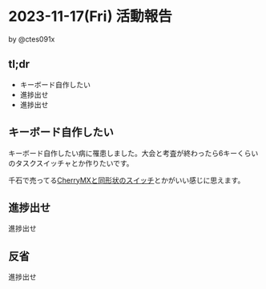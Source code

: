 # 2023-11-17(Fri) 活動報告

by @ctes091x

## tl;dr
- キーボード自作したい
- 進捗出せ
- 進捗出せ

## キーボード自作したい
キーボード自作したい病に罹患しました。大会と考査が終わったら6キーくらいのタスクスイッチャとか作りたいです。

千石で売ってる[CherryMXと同形状のスイッチ](https://www.sengoku.co.jp/mod/sgk_cart/detail.php?code=EEHD-5GK4)とかがいい感じに思えます。

## 進捗出せ
進捗出せ

## 反省
進捗出せ
